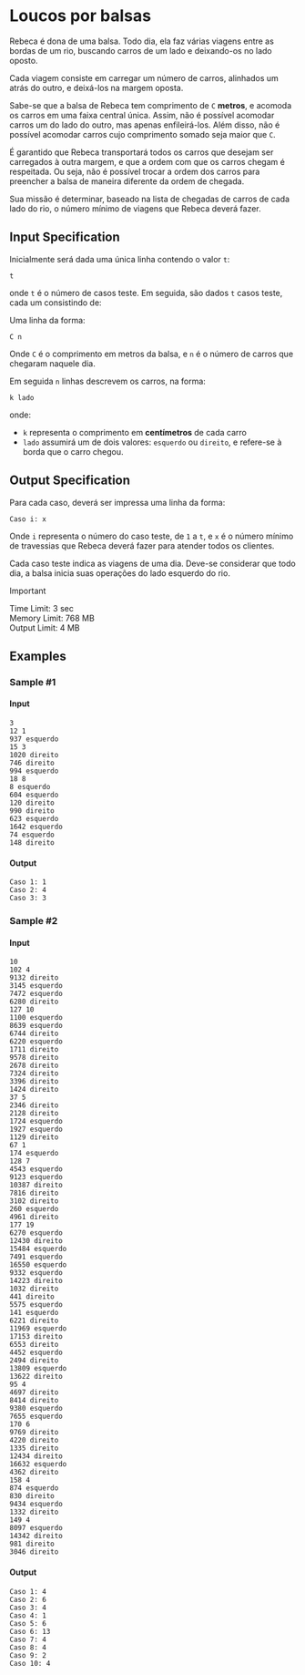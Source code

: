 # Loucos por balsas

Rebeca é dona de uma balsa. Todo dia, ela faz várias viagens entre as bordas de um rio, buscando carros de um lado e deixando-os no lado oposto.

Cada viagem consiste em carregar um número de carros, alinhados um atrás do outro, e deixá-los na margem oposta.

Sabe-se que a balsa de Rebeca tem comprimento de `C` **metros**, e acomoda os carros em uma faixa central única. Assim, não é possível acomodar carros um do lado do outro, mas apenas enfileirá-los. Além disso, não é possível acomodar carros cujo comprimento somado seja maior que `C`.

É garantido que Rebeca transportará todos os carros que desejam ser carregados à outra margem, e que a ordem com que os carros chegam é respeitada. Ou seja, não é possível trocar a ordem dos carros para preencher a balsa de maneira diferente da ordem de chegada.

Sua missão é determinar, baseado na lista de chegadas de carros de cada lado do rio, o número mínimo de viagens que Rebeca deverá fazer.

## Input Specification

Inicialmente será dada uma única linha contendo o valor `t`:

```text
t
```

onde `t` é o número de casos teste. Em seguida, são dados `t` casos teste, cada um consistindo de:

Uma linha da forma:

```text
C n
```

Onde `C` é o comprimento em metros da balsa, e `n` é o número de carros que chegaram naquele dia.

Em seguida `n` linhas descrevem os carros, na forma:

```text
k lado
```

onde:

- `k` representa o comprimento em **centímetros** de cada carro
- `lado` assumirá um de dois valores: `esquerdo` ou `direito`, e refere-se à borda que o carro chegou.

## Output Specification

Para cada caso, deverá ser impressa uma linha da forma:

```text
Caso i: x
```

Onde `i` representa o número do caso teste, de `1` a `t`, e `x` é o número mínimo de travessias que Rebeca deverá fazer para atender todos os clientes.

Cada caso teste indica as viagens de uma dia. Deve-se considerar que todo dia, a balsa inicia suas operações do lado esquerdo do rio.

> [!IMPORTANT]
> Time Limit: 3 sec  
> Memory Limit: 768 MB  
> Output Limit: 4 MB

## Examples

### Sample #1

#### Input

```text
3
12 1
937 esquerdo
15 3
1020 direito
746 direito
994 esquerdo
18 8
8 esquerdo
604 esquerdo
120 direito
990 direito
623 esquerdo
1642 esquerdo
74 esquerdo
148 direito
```

#### Output

```text
Caso 1: 1
Caso 2: 4
Caso 3: 3
```

### Sample #2

#### Input

```text
10
102 4
9132 direito
3145 esquerdo
7472 esquerdo
6280 direito
127 10
1100 esquerdo
8639 esquerdo
6744 direito
6220 esquerdo
1711 direito
9578 direito
2678 direito
7324 direito
3396 direito
1424 direito
37 5
2346 direito
2128 direito
1724 esquerdo
1927 esquerdo
1129 direito
67 1
174 esquerdo
128 7
4543 esquerdo
9123 esquerdo
10387 direito
7816 direito
3102 direito
260 esquerdo
4961 direito
177 19
6270 esquerdo
12430 direito
15484 esquerdo
7491 esquerdo
16550 esquerdo
9332 esquerdo
14223 direito
1032 direito
441 direito
5575 esquerdo
141 esquerdo
6221 direito
11969 esquerdo
17153 direito
6553 direito
4452 esquerdo
2494 direito
13809 esquerdo
13622 direito
95 4
4697 direito
8414 direito
9380 esquerdo
7655 esquerdo
170 6
9769 direito
4220 direito
1335 direito
12434 direito
16632 esquerdo
4362 direito
158 4
874 esquerdo
830 direito
9434 esquerdo
1332 direito
149 4
8097 esquerdo
14342 direito
981 direito
3046 direito
```

#### Output

```text
Caso 1: 4
Caso 2: 6
Caso 3: 4
Caso 4: 1
Caso 5: 6
Caso 6: 13
Caso 7: 4
Caso 8: 4
Caso 9: 2
Caso 10: 4
```
